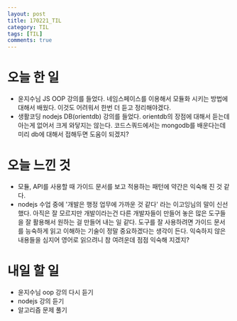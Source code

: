 ```yaml
---
layout: post
title: 170221_TIL
category: TIL
tags: [TIL]
comments: true
---
```

# 오늘 한 일
- 윤지수님 JS OOP 강의를 들었다. 네임스페이스를 이용해서 모듈화 시키는 방법에 대해서 배웠다. 이것도 어려워서 한번 더 듣고 정리해야겠다.
- 생활코딩 nodejs DB(orientdb) 강의를 들었다. orientdb의 장점에 대해서 듣는데 아는게 없어서 크게 와닿지는 않는다. 코드스쿼드에서는 mongodb를 배운다는데 미리 db에 대해서 접해두면 도움이 되겠지?

# 오늘 느낀 것
- 모듈, API를 사용할 때 가이드 문서를 보고 적용하는 패턴에 약간은 익숙해 진 것 같다.
- nodejs 수업 중에 '개발은 행정 업무에 가까운 것 같다' 라는 이고잉님의 말이 신선했다. 아직은 잘 모르지만 개발이라는건 다른 개발자들이 만들어 놓은 많은 도구들을 잘 활용해서 원하는 걸 만들어 내는 일 같다. 도구를 잘 사용하려면 가이드 문서를 능숙하게 읽고 이해하는 기술이 정말 중요하겠다는 생각이 든다. 익숙하지 않은 내용들을 심지어 영어로 읽으려니 참 여려운데 점점 익숙해 지겠지?

# 내일 할 일
- 윤지수님 oop 강의 다시 듣기
- nodejs 강의 듣기
- 알고리즘 문제 풀기
